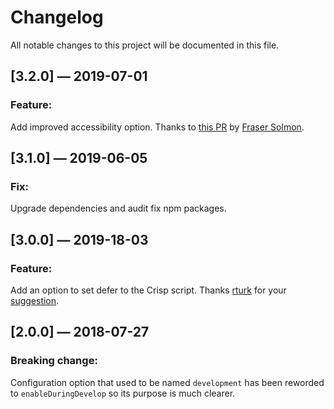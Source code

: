 # Changelog

All notable changes to this project will be documented in this file.

## [3.2.0] — 2019-07-01

### Feature:

Add improved accessibility option. Thanks to [this PR](https://github.com/ryanditjia/gatsby-plugin-crisp-chat/pull/3) by [Fraser Solmon](https://github.com/fraserisland).

## [3.1.0] — 2019-06-05

### Fix:

Upgrade dependencies and audit fix npm packages.

## [3.0.0] — 2019-18-03

### Feature:

Add an option to set defer to the Crisp script. Thanks [rturk](https://github.com/rturk) for your [suggestion](https://github.com/ryanditjia/gatsby-plugin-crisp-chat/issues/1).

## [2.0.0] — 2018-07-27

### Breaking change:

Configuration option that used to be named `development` has been reworded to `enableDuringDevelop` so its purpose is much clearer.
